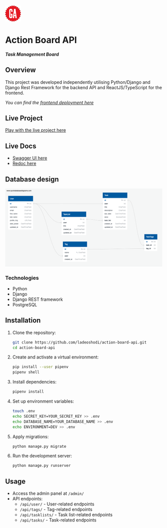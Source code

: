 ![GA Logo](readme-assets/GA-logo.png)

# Action Board API

##### Task Management Board

## Overview

This project was developed independently utilising Python/Django and Django Rest Framework for the backend API and ReactJS/TypeScript for the frontend.

_You can find the [frontend deployment here](https://github.com/ladeoshodi/action-board)_

## Live Project

[Play with the live project here](https://action-board.netlify.app)

## Live Docs

- [Swagger UI here](https://action-board-api-4769d6be906d.herokuapp.com/api-docs/swagger-ui/)
- [Redoc here](https://action-board-api-4769d6be906d.herokuapp.com/api-docs/redoc/)

## Database design

![Database design](readme-assets/ActionBoard.png)

### Technologies

- Python
- Django
- Django REST framework
- PostgreSQL

## Installation

1. Clone the repository:

   ```sh
   git clone https://github.com/ladeoshodi/action-board-api.git
   cd action-board-api
   ```

2. Create and activate a virtual environment:

   ```sh
   pip install --user pipenv
   pipenv shell
   ```

3. Install dependencies:

   ```sh
   pipenv install
   ```

4. Set up environment variables:

   ```sh
   touch .env
   echo SECRET_KEY=YOUR_SECRET_KEY >> .env
   echo DATABASE_NAME=YOUR_DATABASE_NAME >> .env
   echo ENVIRONMENT=DEV >> .env
   ```

5. Apply migrations:

   ```sh
   python manage.py migrate
   ```

6. Run the development server:
   ```sh
   python manage.py runserver
   ```

## Usage

- Access the admin panel at `/admin/`
- API endpoints:
  - `/api/user/` - User-related endpoints
  - `/api/tags/` - Tag-related endpoints
  - `/api/tasklists/` - Task list-related endpoints
  - `/api/tasks/` - Task-related endpoints
